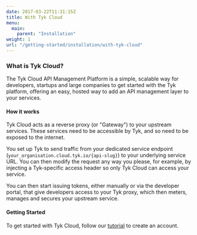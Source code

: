 ```yaml
---
date: 2017-03-22T11:31:15Z
title: With Tyk Cloud
menu: 
  main:
    parent: "Installation"
weight: 1
url: "/getting-started/installation/with-tyk-cloud"
---
```


### What is Tyk Cloud?
The Tyk Cloud API Management Platform is a simple, scalable way for developers, startups and large companies to get started with the Tyk platform, offering an easy, hosted way to add an API management layer to your services.

#### How it works
Tyk Cloud acts as a reverse proxy (or "Gateway") to your upstream services. These services need to be accessible by Tyk, and so need to be exposed to the internet.

You set up Tyk to send traffic from your dedicated service endpoint (`your_organisation.cloud.tyk.io/{api-slug}`) to your underlying service URL. You can then modify the request any way you please, for example, by injecting a Tyk-specific access header so only Tyk Cloud can access your service.

You can then start issuing tokens, either manually or via the developer portal, that give developers access to your Tyk proxy, which then meters, manages and secures your upstream service.

#### Getting Started
To get started with Tyk Cloud, follow our [tutorial](/docs/getting-started/installation/with-tyk-cloud/create-an-account/) to create an account.
